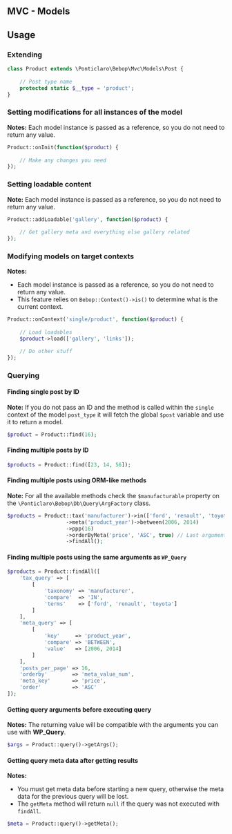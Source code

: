 MVC - Models
---

## Usage
### Extending
```php
class Product extends \Ponticlaro\Bebop\Mvc\Models\Post {
    
    // Post type name 
    protected static $__type = 'product';
}
```

### Setting modifications for all instances of the model
**Notes:** Each model instance is passed as a reference, so you do not need to return any value.  

```php
Product::onInit(function($product) {
    
    // Make any changes you need
});
```

### Setting loadable content
**Note:** Each model instance is passed as a reference, so you do not need to return any value.  

```php
Product::addLoadable('gallery', function($product) {
    
    // Get gallery meta and everything else gallery related
});
```

### Modifying models on target contexts
**Notes:** 
- Each model instance is passed as a reference, so you do not need to return any value.  
- This feature relies on `Bebop::Context()->is()` to determine what is the current context.  

```php
Product::onContext('single/product', function($product) {
    
    // Load loadables
    $product->load(['gallery', 'links']);

    // Do other stuff
});
```

### Querying

#### Finding single post by ID
**Note:** If you do not pass an ID and the method is called within the `single` context of the model `post_type` it will fetch the global `$post` variable and use it to return a model.  

```php
$product = Product::find(16);
```

#### Finding multiple posts by ID
```php
$products = Product::find([23, 14, 56]);
```

#### Finding multiple posts using ORM-like methods
**Note:** For all the available methods check the `$manufacturable` property on the `\Ponticlaro\Bebop\Db\Query\ArgFactory` class.  

```php
$products = Product::tax('manufacturer')->in(['ford', 'renault', 'toyota'])
                   ->meta('product_year')->between(2006, 2014)
                   ->ppp(16)
                   ->orderByMeta('price', 'ASC', true) // Last argument defines meta values as numeric
                   ->findAll();
```

#### Finding multiple posts using the same arguments as `WP_Query`
```php
$products = Product::findAll([
    'tax_query' => [
        [
            'taxonomy' => 'manufacturer',
            'compare'  => 'IN',
            'terms'    => ['ford', 'renault', 'toyota']
        ]
    ],
    'meta_query' => [
        [
            'key'     => 'product_year',
            'compare' => 'BETWEEN',
            'value'   => [2006, 2014]
        ]
    ],
    'posts_per_page' => 16,
    'orderby'        => 'meta_value_num',
    'meta_key'       => 'price',
    'order'          => 'ASC'
]);
```

#### Getting query arguments before executing query
**Notes:** The returning value will be compatible with the arguments you can use with **WP_Query**.  

```php
$args = Product::query()->getArgs();
```

#### Getting query meta data after getting results
**Notes:** 
- You must get meta data before starting a new query, otherwise the meta data for the previous query will be lost.  
- The `getMeta` method will return `null` if the query was not executed with `findAll`.  

```php
$meta = Product::query()->getMeta();
```